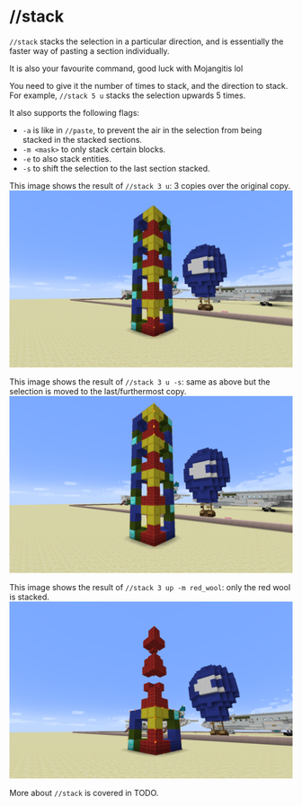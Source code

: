# //stack

`//stack` stacks the selection in a particular direction, and is essentially the faster way of pasting a section individually.

It is also your favourite command, good luck with Mojangitis lol

You need to give it the number of times to stack, and the direction to stack. For example, `//stack 5 u` stacks the selection upwards 5 times.

It also supports the following flags:
* `-a` is like in `//paste`, to prevent the air in the selection from being stacked in the stacked sections.
* `-m <mask>` to only stack certain blocks.
* `-e` to also stack entities.
* `-s` to shift the selection to the last section stacked.

This image shows the result of `//stack 3 u`: 3 copies over the original copy.
![](../../images/stack-3-up.png)

This image shows the result of `//stack 3 u -s`: same as above but the selection is moved to the last/furthermost copy.
![](../../images/stack-3-up-s.png)

This image shows the result of `//stack 3 up -m red_wool`: only the red wool is stacked.
![](../../images/stack-3-up-m-red-wool.png)

More about `//stack` is covered in TODO.